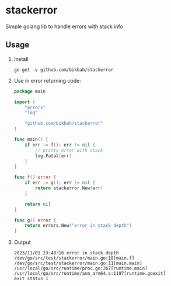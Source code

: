 # stackerror
Simple golang lib to handle errors with stack info

## Usage

1. Install
    ```
    go get -v github.com/bikbah/stackerror
    ```

2. Use in error returning code:

    ```go
    package main

    import (
        "errors"
        "log"

        "github.com/bikbah/stackerror"
    )

    func main() {
        if err := f(); err != nil {
            // prints error with stack
            log.Fatal(err)
        }
    }

    func f() error {
        if err := g(); err != nil {
            return stackerror.New(err)
        }

        return nil
    }

    func g() error {
        return errors.New("error in stack depth")
    }
    ```

3. Output

    ```
    2023/11/01 23:48:16 error in stack depth
    /dev/go/src/test/stackerror/main.go:18[main.f]
    /dev/go/src/test/stackerror/main.go:11[main.main]
    /usr/local/go/src/runtime/proc.go:267[runtime.main]
    /usr/local/go/src/runtime/asm_arm64.s:1197[runtime.goexit]
    exit status 1
    ```
